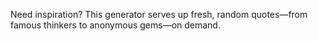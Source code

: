 Need inspiration? This generator serves up fresh, random quotes—from famous thinkers to anonymous gems—on demand.
